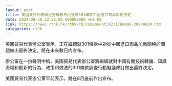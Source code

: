 ```yaml
---
layout: post
title: 美國貿易代表辦公室稱數日內宣布301條款中國進口商品關稅決定
date: 2024-08-30 22:58:00.000000000 +08:00
link: https://news.rthk.hk/rthk/ch/component/k2/1768406-20240830.htm
categories: rthk
---
```


美國貿易代表辦公室表示，正在繼續就301條款中對從中國進口商品加微關稅的問題做出最終決定，將在未來數日内宣布。

辦公室在一份聲明中稱，美國貿易代表辦公室將繼續就對中國有關技術轉讓、知識產權和創新的行為、政策和做法的301條款調查行動擬議修訂做出最終決定。

美國貿易代表辦公室早前表示，將在8月底前作出宣布。
